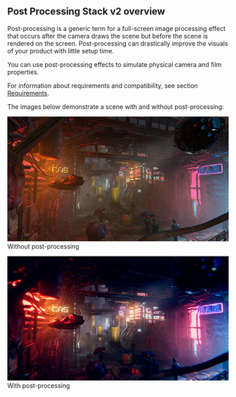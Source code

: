 ## Post Processing Stack v2 overview

Post-processing is a generic term for a full-screen image processing effect that occurs after the camera draws the scene but before the scene is rendered on the screen. Post-processing can drastically improve the visuals of your product with little setup time.

You can use post-processing effects to simulate physical camera and film properties.

For information about requirements and compatibility, see section [Requirements](requirements.html).

The images below demonstrate a scene with and without post-processing:

![](images/home-before.png)
</br>Without post-processing

![](images/home-after.png)
</br>With post-processing